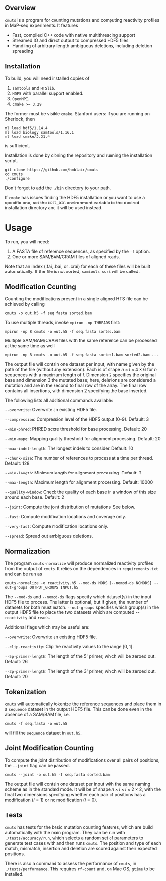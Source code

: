 ## Overview

`cmuts` is a program for counting mutations and computing reactivity profiles in MaP-seq experiments. It features
* Fast, compiled C++ code with native multithreading support
* Streamed IO and direct output to compressed HDF5 files
* Handling of arbitrary-length ambiguous deletions, including deletion spreading


## Installation

To build, you will need installed copies of
   1. `samtools` and `HTSlib`.
   2. `HDF5` with parallel support enabled.
   3. `OpenMPI`.
   4. `cmake >= 3.29`

The former must be visible `cmake`. Stanford users: if you are running on Sherlock, then
```
ml load hdf5/1.14.4
ml load biology samtools/1.16.1
ml load cmake/3.31.4
```
is sufficient.

Installation is done by cloning the repository and running the installation script.
```
git clone https://github.com/hmblair/cmuts
cd cmuts
./configure
```
Don't forget to add the `./bin` directory to your path.

If `cmake` has issues finding the HDF5 installation or you want to use a specific one, set the `HDF5_DIR` environment variable to the desired installation directory and it will be used instead.


# Usage

To run, you will need:
   1. A FASTA file of reference sequences, as specified by the `-f` option.
   2. One or more SAM/BAM/CRAM files of aligned reads.

Note that an index (.fai, .bai, or .crai) for each of these files will be built automatically. If the file is not sorted, `samtools sort` will be called.


## Modification Counting

Counting the modifications present in a single aligned HTS file can be achieved by calling
```
cmuts -o out.h5 -f seq.fasta sorted.bam
```
To use multiple threads, invoke `mpirun -np THREADS` first:
```
mpirun -np 8 cmuts -o out.h5 -f seq.fasta sorted.bam
```
Multiple SAM/BAM/CRAM files with the same reference can be processed at the same time as well:
```
mpirun -np 8 cmuts -o out.h5 -f seq.fasta sorted1.bam sorted2.bam ...
```
The output file will contain one dataset per input, with name given by the path of the file (without any extension). Each is of shape $`n \times l \times 4 \times 6`$ for $`n`$ sequences with a maximum length of $`l`$. Dimension 2 specifies the original base and dimension 3 the mutated base; here, deletions are considered a mutation and are in the second to final row of the array. The final row contains all insertions, with dimension 2 specifying the base inserted.

The following lists all additional commands available:

`--overwrite`: Overwrite an existing HDF5 file.

`--compression`: Compression level of the HDF5 output (0-9). Default: 3

`--min-phred`: PHRED score threshold for base processing. Default: 20

`--min-mapq`: Mapping quality threshold for alignment processing. Default: 20

`--max-indel-length`: The longest indels to consider. Default: 10

`--chunk-size`: The number of references to process at a time per thread. Default: 128

`--min-length`: Minimum length for alignment processing. Default: 2

`--max-length`: Maximum length for alignment processing. Default: 10000

`--quality-window`: Check the quality of each base in a window of this size around each base. Default: 2

`--joint`: Compute the joint distribution of mutations. See below.

`--fast`: Compute modification locations and coverage only.

`--very-fast`: Compute modification locations only.

`--spread`: Spread out ambiguous deletions.


## Normalization

The program `cmuts-normalize` will produce normalized reactivity profiles from the output of `cmuts`. It relies on the dependencies in `requirements.txt` and can be run as
```
cmuts-normalize -o reactivity.h5 --mod-ds MODS [--nomod-ds NOMODS] --out-groups OUTPUT_GROUPS INPUT.h5
```
The `--mod-ds` and `--nomod-ds` flags specify which dataset(s) in the input HDF5 file to process. The latter is optional, but if given, the number of datasets for both must match. `--out-groups` specifies which group(s) in the output HDF5 file to place the two datasets which are computed -- `reactivity` and `reads`.

Additional flags which may be useful are:

`--overwrite`: Overwrite an existing HDF5 file.

`--clip-reactivity`: Clip the reactivity values to the range $`[0,1]`$.

`--5p-primer-length`: The length of the 5' primer, which will be zeroed out. Default: 26

`--3p-primer-length`: The length of the 3' primer, which will be zeroed out. Default: 20


## Tokenization

`cmuts` will automatically tokenize the reference sequences and place them in a `sequence` dataset in the output HDF5 file. This can be done even in the absence of a SAM/BAM file, i.e.
```
cmuts -f seq.fasta -o out.h5
```
will fill the `sequence` dataset in `out.h5`.


## Joint Modification Counting

To compute the joint distribution of modifications over all pairs of positions, the `--joint` flag can be passed.
```
cmuts --joint -o out.h5 -f seq.fasta sorted.bam
```
The output file will contain one dataset per input with the same naming scheme as in the standard mode. It will be of shape $`n \times l \times l \times 2 \times 2`$, with the final two dimensions specifying whether each pair of positions has a modification ($`i=1`$) or no modification ($`i=0`$).


## Tests

`cmuts` has tests for the basic mutation counting features, which are build automatically with the main program. They can be run with `./tests/accuracy/run`, which selects a random set of parameters to generate test cases with and then runs `cmuts`. The position and type of each match, mismatch, insertion and deletion are scored against their expected positions.

There is also a command to assess the performance of `cmuts`, in `./tests/performance`. This requires `rf-count` and, on Mac OS, `gtime` to be installed.
